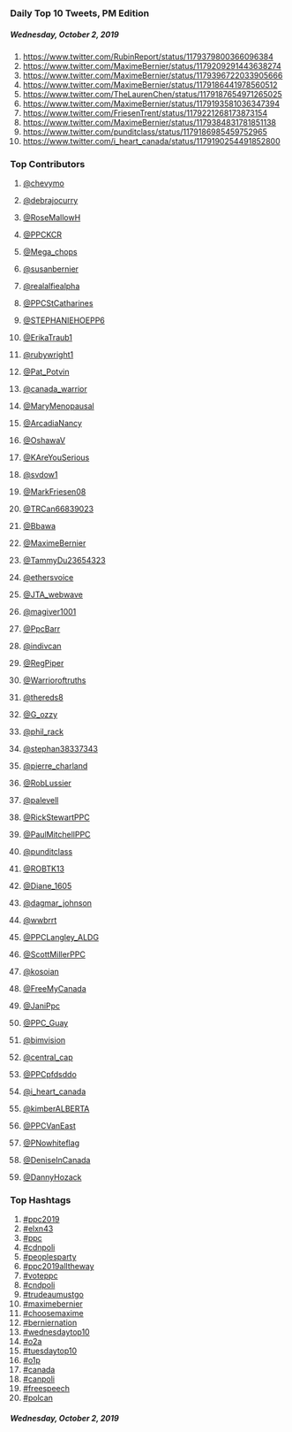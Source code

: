 ### Daily Top 10 Tweets, PM Edition
##### Wednesday, October 2, 2019
 1) https://www.twitter.com/RubinReport/status/1179379800366096384
 2) https://www.twitter.com/MaximeBernier/status/1179209291443638274
 3) https://www.twitter.com/MaximeBernier/status/1179396722033905666
 4) https://www.twitter.com/MaximeBernier/status/1179186441978560512
 5) https://www.twitter.com/TheLaurenChen/status/1179187654971265025
 6) https://www.twitter.com/MaximeBernier/status/1179193581036347394
 7) https://www.twitter.com/FriesenTrent/status/1179221268173873154
 8) https://www.twitter.com/MaximeBernier/status/1179384831781851138
 9) https://www.twitter.com/punditclass/status/1179186985459752965
10) https://www.twitter.com/i_heart_canada/status/1179190254491852800

### Top Contributors
  1) [@chevymo](https://www.twitter.com/chevymo)
  2) [@debrajocurry](https://www.twitter.com/debrajocurry)
  3) [@RoseMallowH](https://www.twitter.com/RoseMallowH)
  4) [@PPCKCR](https://www.twitter.com/PPCKCR)
  5) [@Mega_chops](https://www.twitter.com/Mega_chops)
  6) [@susanbernier](https://www.twitter.com/susanbernier)
  7) [@realalfiealpha](https://www.twitter.com/realalfiealpha)
  8) [@PPCStCatharines](https://www.twitter.com/PPCStCatharines)
  9) [@STEPHANIEHOEPP6](https://www.twitter.com/STEPHANIEHOEPP6)
 10) [@ErikaTraub1](https://www.twitter.com/ErikaTraub1)

 11) [@rubywright1](https://www.twitter.com/rubywright1)
 12) [@Pat_Potvin](https://www.twitter.com/Pat_Potvin)
 13) [@canada_warrior](https://www.twitter.com/canada_warrior)
 14) [@MaryMenopausal](https://www.twitter.com/MaryMenopausal)
 15) [@ArcadiaNancy](https://www.twitter.com/ArcadiaNancy)
 16) [@OshawaV](https://www.twitter.com/OshawaV)
 17) [@KAreYouSerious](https://www.twitter.com/KAreYouSerious)
 18) [@svdow1](https://www.twitter.com/svdow1)
 19) [@MarkFriesen08](https://www.twitter.com/MarkFriesen08)
 20) [@TRCan66839023](https://www.twitter.com/TRCan66839023)

 21) [@Bbawa](https://www.twitter.com/Bbawa)
 22) [@MaximeBernier](https://www.twitter.com/MaximeBernier)
 23) [@TammyDu23654323](https://www.twitter.com/TammyDu23654323)
 24) [@ethersvoice](https://www.twitter.com/ethersvoice)
 25) [@JTA_webwave](https://www.twitter.com/JTA_webwave)
 26) [@magiver1001](https://www.twitter.com/magiver1001)
 27) [@PpcBarr](https://www.twitter.com/PpcBarr)
 28) [@indivcan](https://www.twitter.com/indivcan)
 29) [@RegPiper](https://www.twitter.com/RegPiper)
 30) [@Warrioroftruths](https://www.twitter.com/Warrioroftruths)

 31) [@thereds8](https://www.twitter.com/thereds8)
 32) [@G_ozzy](https://www.twitter.com/G_ozzy)
 33) [@phil_rack](https://www.twitter.com/phil_rack)
 34) [@stephan38337343](https://www.twitter.com/stephan38337343)
 35) [@pierre_charland](https://www.twitter.com/pierre_charland)
 36) [@RobLussier](https://www.twitter.com/RobLussier)
 37) [@palevell](https://www.twitter.com/palevell)
 38) [@RickStewartPPC](https://www.twitter.com/RickStewartPPC)
 39) [@PaulMitchellPPC](https://www.twitter.com/PaulMitchellPPC)
 40) [@punditclass](https://www.twitter.com/punditclass)

 41) [@ROBTK13](https://www.twitter.com/ROBTK13)
 42) [@Diane_1605](https://www.twitter.com/Diane_1605)
 43) [@dagmar_johnson](https://www.twitter.com/dagmar_johnson)
 44) [@wwbrrt](https://www.twitter.com/wwbrrt)
 45) [@PPCLangley_ALDG](https://www.twitter.com/PPCLangley_ALDG)
 46) [@ScottMillerPPC](https://www.twitter.com/ScottMillerPPC)
 47) [@kosoian](https://www.twitter.com/kosoian)
 48) [@FreeMyCanada](https://www.twitter.com/FreeMyCanada)
 49) [@JaniPpc](https://www.twitter.com/JaniPpc)
 50) [@PPC_Guay](https://www.twitter.com/PPC_Guay)

 51) [@bimvision](https://www.twitter.com/bimvision)
 52) [@central_cap](https://www.twitter.com/central_cap)
 53) [@PPCpfdsddo](https://www.twitter.com/PPCpfdsddo)
 54) [@i_heart_canada](https://www.twitter.com/i_heart_canada)
 55) [@kimberALBERTA](https://www.twitter.com/kimberALBERTA)
 56) [@PPCVanEast](https://www.twitter.com/PPCVanEast)
 57) [@PNowhiteflag](https://www.twitter.com/PNowhiteflag)
 58) [@DeniseInCanada](https://www.twitter.com/DeniseInCanada)
 59) [@DannyHozack](https://www.twitter.com/DannyHozack)


### Top Hashtags

  1) [#ppc2019](https://www.twitter.com/hashtag/ppc2019)
  2) [#elxn43](https://www.twitter.com/hashtag/elxn43)
  3) [#ppc](https://www.twitter.com/hashtag/ppc)
  4) [#cdnpoli](https://www.twitter.com/hashtag/cdnpoli)
  5) [#peoplesparty](https://www.twitter.com/hashtag/peoplesparty)
  6) [#ppc2019alltheway](https://www.twitter.com/hashtag/ppc2019alltheway)
  7) [#voteppc](https://www.twitter.com/hashtag/voteppc)
  8) [#cndpoli](https://www.twitter.com/hashtag/cndpoli)
  9) [#trudeaumustgo](https://www.twitter.com/hashtag/trudeaumustgo)
 10) [#maximebernier](https://www.twitter.com/hashtag/maximebernier)
 11) [#choosemaxime](https://www.twitter.com/hashtag/choosemaxime)
 12) [#berniernation](https://www.twitter.com/hashtag/berniernation)
 13) [#wednesdaytop10](https://www.twitter.com/hashtag/wednesdaytop10)
 14) [#o2a](https://www.twitter.com/hashtag/o2a)
 15) [#tuesdaytop10](https://www.twitter.com/hashtag/tuesdaytop10)
 16) [#o1p](https://www.twitter.com/hashtag/o1p)
 17) [#canada](https://www.twitter.com/hashtag/canada)
 18) [#canpoli](https://www.twitter.com/hashtag/canpoli)
 19) [#freespeech](https://www.twitter.com/hashtag/freespeech)
 20) [#polcan](https://www.twitter.com/hashtag/polcan)

##### Wednesday, October 2, 2019

